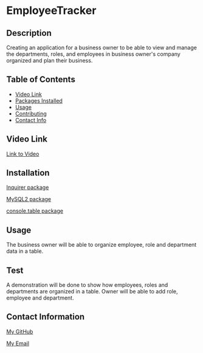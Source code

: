 # EmployeeTracker

## Description
Creating an application for a business owner to be able to view and manage the departments, roles, and employees in business owner's company organized and plan their business. 


  

## Table of Contents

* [Video Link](#Video)
* [Packages Installed](#Installation)
* [Usage](#Usage)
* [Contributing](#Contributing)
* [Contact Info](#Contact)


## Video Link
[Link to Video](https://drive.google.com/file/d/1LZBhMrbXUeJZQbNHFO7oyHbktkvEKzGQ/view)


 ## Installation 
 
[Inquirer package](https://www.npmjs.com/package/inquirer)

[MySQL2 package](https://www.npmjs.com/package/mysql2)

[console.table package](https://www.npmjs.com/package/console.table)


## Usage

The business owner will be able to organize employee, role and department data in a table.


## Test

A demonstration will be done to show how employees, roles and departments are organized in a table. Owner will be able to add role, employee and department.




## Contact Information

[My GitHub](https://github.com/SheriB7)

[My Email](Sherib70@gmail.com)


